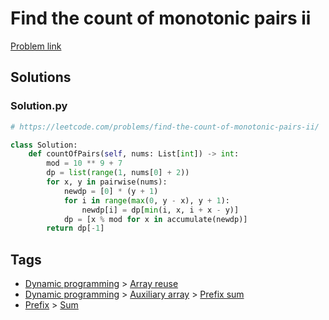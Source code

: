 # Find the count of monotonic pairs ii

[Problem link](https://leetcode.com/problems/find-the-count-of-monotonic-pairs-ii/)

## Solutions


### Solution.py
```py
# https://leetcode.com/problems/find-the-count-of-monotonic-pairs-ii/

class Solution:
    def countOfPairs(self, nums: List[int]) -> int:
        mod = 10 ** 9 + 7
        dp = list(range(1, nums[0] + 2))
        for x, y in pairwise(nums):
            newdp = [0] * (y + 1)
            for i in range(max(0, y - x), y + 1):
                newdp[i] = dp[min(i, x, i + x - y)]
            dp = [x % mod for x in accumulate(newdp)]
        return dp[-1]
```
## Tags

* [Dynamic programming](/Collections/dynamic-programming.md#dynamic-programming) > [Array reuse](/Collections/dynamic-programming.md#array-reuse)
* [Dynamic programming](/Collections/dynamic-programming.md#dynamic-programming) > [Auxiliary array](/Collections/dynamic-programming.md#auxiliary-array) > [Prefix sum](/Collections/dynamic-programming.md#prefix-sum)
* [Prefix](/Collections/prefix.md#prefix) > [Sum](/Collections/prefix.md#sum)
